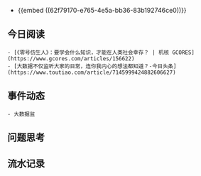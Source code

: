 - {{embed ((62f79170-e765-4e5a-bb36-83b192746ce0))}}
## 今日阅读
	- [《零号仿生人》：要学会什么知识，才能在人类社会幸存？ | 机核 GCORES](https://www.gcores.com/articles/156622)
	- [大数据不仅监听大家的日常，连你我内心的想法都知道？-今日头条](https://www.toutiao.com/article/7145999424882606627)
## 事件动态
	- 大数据监
## 问题思考
## 流水记录